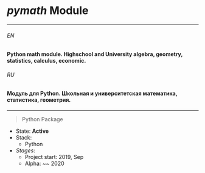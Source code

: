 # _pymath_ Module

___


###### EN


#### Python math module. Highschool and University algebra, geometry, statistics, calculus, economic.


###### RU


#### Модуль для Python. Школьная и университетская математика, статистика, геометрия.

___


> Python Package

* State: **Active**
* Stack:
    + Python
* _Stages_:
    + Project start: 2019, Sep
    + Alpha: ~~ 2020

